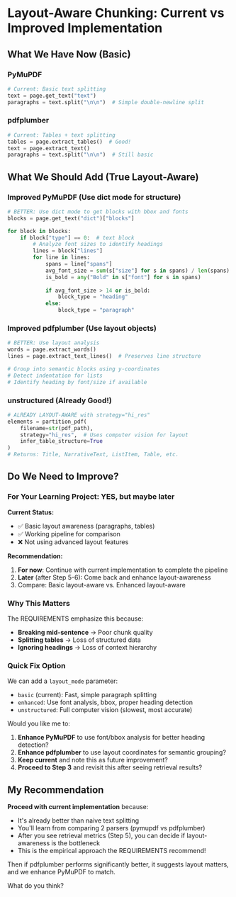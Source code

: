 # Layout-Aware Chunking: Current vs Improved Implementation

## What We Have Now (Basic)

### PyMuPDF
```python
# Current: Basic text splitting
text = page.get_text("text")
paragraphs = text.split("\n\n")  # Simple double-newline split
```

### pdfplumber  
```python
# Current: Tables + text splitting
tables = page.extract_tables()  # Good!
text = page.extract_text()
paragraphs = text.split("\n\n")  # Still basic
```

## What We Should Add (True Layout-Aware)

### Improved PyMuPDF (Use dict mode for structure)
```python
# BETTER: Use dict mode to get blocks with bbox and fonts
blocks = page.get_text("dict")["blocks"]

for block in blocks:
    if block["type"] == 0:  # text block
        # Analyze font sizes to identify headings
        lines = block["lines"]
        for line in lines:
            spans = line["spans"]
            avg_font_size = sum(s["size"] for s in spans) / len(spans)
            is_bold = any("Bold" in s["font"] for s in spans)
            
            if avg_font_size > 14 or is_bold:
                block_type = "heading"
            else:
                block_type = "paragraph"
```

### Improved pdfplumber (Use layout objects)
```python
# BETTER: Use layout analysis
words = page.extract_words()
lines = page.extract_text_lines()  # Preserves line structure

# Group into semantic blocks using y-coordinates
# Detect indentation for lists
# Identify heading by font/size if available
```

### unstructured (Already Good!)
```python
# ALREADY LAYOUT-AWARE with strategy="hi_res"
elements = partition_pdf(
    filename=str(pdf_path),
    strategy="hi_res",  # Uses computer vision for layout
    infer_table_structure=True
)
# Returns: Title, NarrativeText, ListItem, Table, etc.
```

## Do We Need to Improve?

### For Your Learning Project: **YES, but maybe later**

**Current Status:**
- ✅ Basic layout awareness (paragraphs, tables)
- ✅ Working pipeline for comparison
- ❌ Not using advanced layout features

**Recommendation:**
1. **For now**: Continue with current implementation to complete the pipeline
2. **Later** (after Step 5-6): Come back and enhance layout-awareness
3. Compare: Basic layout-aware vs. Enhanced layout-aware

### Why This Matters

The REQUIREMENTS emphasize this because:
- **Breaking mid-sentence** → Poor chunk quality
- **Splitting tables** → Loss of structured data
- **Ignoring headings** → Loss of context hierarchy

### Quick Fix Option

We can add a `layout_mode` parameter:
- `basic` (current): Fast, simple paragraph splitting
- `enhanced`: Use font analysis, bbox, proper heading detection
- `unstructured`: Full computer vision (slowest, most accurate)

Would you like me to:
1. **Enhance PyMuPDF** to use font/bbox analysis for better heading detection?
2. **Enhance pdfplumber** to use layout coordinates for semantic grouping?
3. **Keep current** and note this as future improvement?
4. **Proceed to Step 3** and revisit this after seeing retrieval results?

## My Recommendation

**Proceed with current implementation** because:
- It's already better than naive text splitting
- You'll learn from comparing 2 parsers (pymupdf vs pdfplumber)
- After you see retrieval metrics (Step 5), you can decide if layout-awareness is the bottleneck
- This is the empirical approach the REQUIREMENTS recommend!

Then if pdfplumber performs significantly better, it suggests layout matters, and we enhance PyMuPDF to match.

What do you think?
